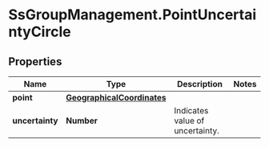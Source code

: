# SsGroupManagement.PointUncertaintyCircle

## Properties

Name | Type | Description | Notes
------------ | ------------- | ------------- | -------------
**point** | [**GeographicalCoordinates**](GeographicalCoordinates.md) |  | 
**uncertainty** | **Number** | Indicates value of uncertainty. | 


